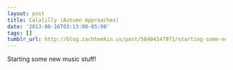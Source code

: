 ```yaml
---
layout: post
title: Calalilly (Autumn Approaches)
date: '2013-08-16T03:13:00-05:00'
tags: []
tumblr_url: http://blog.zachtemkin.us/post/58404147971/starting-some-new-music-stuff
---
```

Starting some new music stuff!
